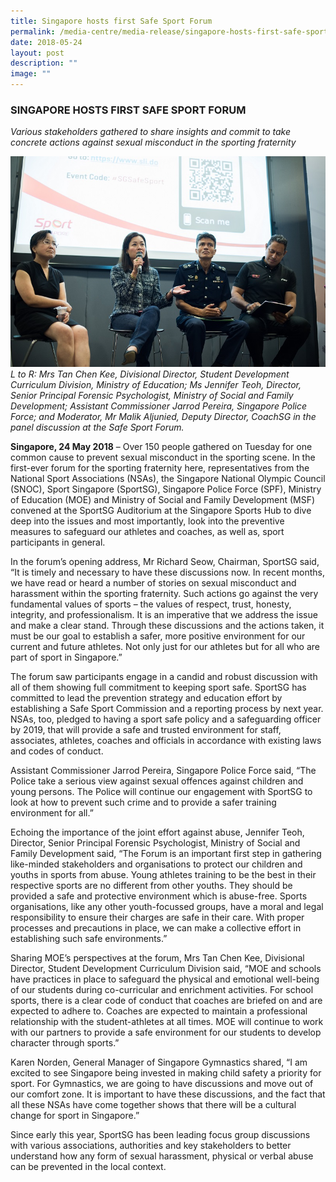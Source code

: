```yaml
---
title: Singapore hosts first Safe Sport Forum
permalink: /media-centre/media-release/singapore-hosts-first-safe-sport-forum/
date: 2018-05-24
layout: post
description: ""
image: ""
---
```

### **SINGAPORE HOSTS FIRST SAFE SPORT FORUM**

_Various stakeholders gathered to share insights and commit to take concrete actions against sexual misconduct in the sporting fraternity_

![](/images/Media%20Centre/Media%20Release/2018/May/safesportforum_panelist_photo_web.jpeg)
_L to R: Mrs Tan Chen Kee, Divisional Director, Student Development Curriculum Division, Ministry of Education; Ms Jennifer Teoh, Director, Senior Principal Forensic Psychologist, Ministry of Social and Family Development; Assistant Commissioner Jarrod Pereira, Singapore Police Force; and Moderator, Mr Malik Aljunied, Deputy Director, CoachSG in the panel discussion at the Safe Sport Forum._

**Singapore, 24 May 2018** – Over 150 people gathered on Tuesday for one common cause to prevent sexual misconduct in the sporting scene. In the first-ever forum for the sporting fraternity here, representatives from the National Sport Associations (NSAs), the Singapore National Olympic Council (SNOC), Sport Singapore (SportSG), Singapore Police Force (SPF), Ministry of Education (MOE) and Ministry of Social and Family Development (MSF) convened at the SportSG Auditorium at the Singapore Sports Hub to dive deep into the issues and most importantly, look into the preventive measures to safeguard our athletes and coaches, as well as, sport participants in general.

In the forum’s opening address, Mr Richard Seow, Chairman, SportSG said, “It is timely and necessary to have these discussions now. In recent months, we have read or heard a number of stories on sexual misconduct and harassment within the sporting fraternity. Such actions go against the very fundamental values of sports – the values of respect, trust, honesty, integrity, and professionalism. It is an imperative that we address the issue and make a clear stand. Through these discussions and the actions taken, it must be our goal to establish a safer, more positive environment for our current and future athletes. Not only just for our athletes but for all who are part of sport in Singapore.”

The forum saw participants engage in a candid and robust discussion with all of them showing full commitment to keeping sport safe. SportSG has committed to lead the prevention strategy and education effort by establishing a Safe Sport Commission and a reporting process by next year. NSAs, too, pledged to having a sport safe policy and a safeguarding officer by 2019, that will provide a safe and trusted environment for staff, associates, athletes, coaches and officials in accordance with existing laws and codes of conduct.

Assistant Commissioner Jarrod Pereira, Singapore Police Force said, “The Police take a serious view against sexual offences against children and young persons. The Police will continue our engagement with SportSG to look at how to prevent such crime and to provide a safer training environment for all.”

Echoing the importance of the joint effort against abuse, Jennifer Teoh, Director, Senior Principal Forensic Psychologist, Ministry of Social and Family Development said, “The Forum is an important first step in gathering like-minded stakeholders and organisations to protect our children and youths in sports from abuse. Young athletes training to be the best in their respective sports are no different from other youths. They should be provided a safe and protective environment which is abuse-free. Sports organisations, like any other youth-focussed groups, have a moral and legal responsibility to ensure their charges are safe in their care. With proper processes and precautions in place, we can make a collective effort in establishing such safe environments.”

Sharing MOE’s perspectives at the forum, Mrs Tan Chen Kee, Divisional Director, Student Development Curriculum Division said, “MOE and schools have practices in place to safeguard the physical and emotional well-being of our students during co-curricular and enrichment activities. For school sports, there is a clear code of conduct that coaches are briefed on and are expected to adhere to. Coaches are expected to maintain a professional relationship with the student-athletes at all times. MOE will continue to work with our partners to provide a safe environment for our students to develop character through sports.”

Karen Norden, General Manager of Singapore Gymnastics shared, “I am excited to see Singapore being invested in making child safety a priority for sport. For Gymnastics, we are going to have discussions and move out of our comfort zone.  It is important to have these discussions, and the fact that all these NSAs have come together shows that there will be a cultural change for sport in Singapore.”

Since early this year, SportSG has been leading focus group discussions with various associations, authorities and key stakeholders to better understand how any form of sexual harassment, physical or verbal abuse can be prevented in the local context.